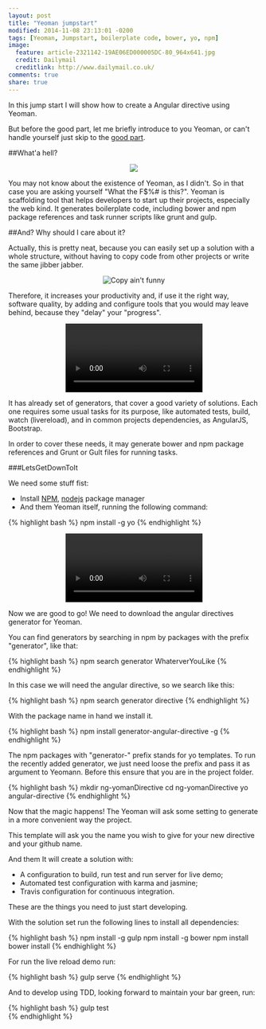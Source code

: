 ```yaml
---
layout: post
title: "Yeoman jumpstart"
modified: 2014-11-08 23:13:01 -0200
tags: [Yeoman, Jumpstart, boilerplate code, bower, yo, npm]
image:
  feature: article-2321142-19AE06ED000005DC-80_964x641.jpg
  credit: Dailymail
  creditlink: http://www.dailymail.co.uk/
comments: true
share: true
---
```


In this jump start I will show how to create a Angular directive using Yeoman.

But before the good part, let me briefly introduce to you Yeoman, or can't handle yourself just skip to the [good part](#letsgetdowntoit).

##What'a hell?

<p style="text-align:center;">
	<img style="height:" src="{{ site.url }}/images/yeoman-005.ef68.png"/>
</p>

You may not know about the existence of Yeoman, as I didn't. So in that case you are asking yourself "What the F$%# is this?".
Yeoman is scaffolding tool that helps developers to start up their projects, especially the web kind. It generates boilerplate code, including bower and npm package references and task runner scripts like grunt and gulp.  

##And? Why should I care about it?

Actually, this is pretty neat, because you can easily set up a solution with a whole structure, without having to copy code from other projects or write the same jibber jabber. 

<p style="text-align:center;">
<img alt="Copy ain't funny" src="{{ site.url }}/images/Copying_test-331x285.jpg"/>
</p>
Therefore, it increases your productivity and, if use it the right way, software quality, by adding and configure tools that you would may leave behind, because they "delay" your "progress".

<p style="text-align:center;">
	<video style="width: 275px;" alt="Ain't got time for that" src="{{ site.url }}/images/aintgottimeforthat.webm" autoplay="autoplay" loop="loop"> 
   Your browser does not implement html5 video. 
	</video>
</p>

It has already set of generators, that cover a good variety of solutions. Each one requires some usual tasks for its purpose, like automated tests, build, watch (livereload), and in common projects dependencies, as AngularJS, Bootstrap.

In order to cover these needs, it may generate bower and npm package references and Grunt or Gult files for running tasks.

<!-- more -->

<span name="letsgetdowntoit"></span>

##\#LetsGetDownToIt

We need some stuff fist:

* Install [NPM](https://www.npmjs.org/), [nodejs](http://nodejs.org/) package manager
* And them Yeoman itself, running the following command:

{% highlight bash %}
npm install -g yo
{% endhighlight %}

<p alt="Ain't got time for that" style="text-align:center;">
	<video style="width: 275px;" src="{{ site.url }}/images/lonely_island_michael_bolton_jack_sparrow_back_to_.webm" autoplay="autoplay" loop="loop"> 
   Your browser does not implement html5 video. 
	</video>
</p>

Now we are good to go! We need to download the angular directives generator for Yeoman.

You can find generators by searching in npm by packages with the prefix "generator", like that:

{% highlight bash %}
npm search generator WhaterverYouLike
{% endhighlight %}

In this case we will need the angular directive, so we search like this:

{% highlight bash %}
npm search generator directive
{% endhighlight %}

With the package name in hand we install it.

{% highlight bash %}
npm install generator-angular-directive -g
{% endhighlight %}

The npm packages with "generator-" prefix stands for yo templates. To run the recently added generator, we just need loose the prefix and pass it as argument to Yeomann. Before this ensure that you are in the project folder.

{% highlight bash %}
mkdir ng-yomanDirective
cd ng-yomanDirective
yo angular-directive
{% endhighlight %}

Now that the magic happens! The Yeoman will ask some setting to generate in a more convenient way the project.

This template will ask you the name you wish to give for your new directive and your github name.

And them It will create a solution with:
* A configuration to build, run test and run server for live demo;
* Automated test configuration with karma and jasmine;
* Travis configuration for continuous integration.

These are the things you need to just start developing.

With the solution set run the following lines to install all dependencies:

{% highlight bash %}
npm install -g gulp
npm install -g bower
npm install
bower install
{% endhighlight %}

For run the live reload demo run:

{% highlight bash %}
gulp serve
{% endhighlight %}

And to develop using TDD, looking forward to maintain your bar green, run:

{% highlight bash %}
gulp test  
{% endhighlight %}

